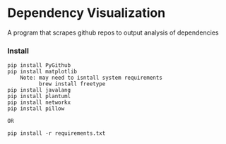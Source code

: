 # Dependency Visualization
A program that scrapes github repos to output analysis of dependencies

### Install
```
pip install PyGithub
pip install matplotlib
    Note: may need to isntall system requirements 
          brew install freetype
pip install javalang
pip install plantuml
pip install networkx
pip install pillow

OR

pip install -r requirements.txt
```

